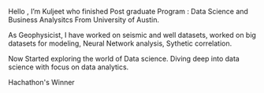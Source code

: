 Hello , I’m Kuljeet who finished Post graduate Program : Data Science and Business Analysitcs From University of Austin. 

As Geophysicist, I have worked on seismic and well datasets, worked on big datasets for modeling, 
Neural Network analysis, Sythetic correlation. 

Now Started exploring the world of Data science. Diving deep into data science with focus on data analytics.

Hachathon's Winner
